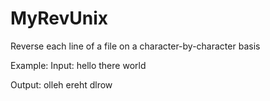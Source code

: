 # MyRevUnix
Reverse each line of a file on a character-by-character basis

Example:
Input:
hello
there
world

Output:
olleh
ereht
dlrow
